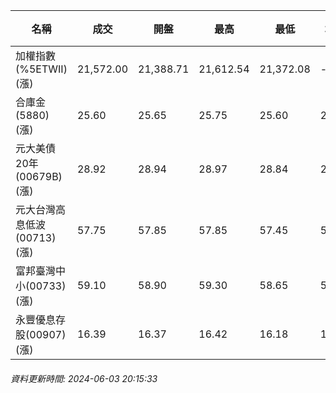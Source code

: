 | 名稱 | 成交 | 開盤 | 最高 | 最低 | 均價 | 成交金額(億) | 昨收 | 漲跌幅 | 漲跌 | 總量 | 昨量 | 振幅 |
| -------- | -------- | -------- | -------- |-------- | -------- | -------- |-------- |-------- |-------- | -------- | -------- |-------- |
|加權指數(%5ETWII) (漲)|21,572.00|21,388.71|21,612.54|21,372.08|-|4,340.70|21,174.22|1.88%|397.78|9,176,122|0|1.14%|
|合庫金(5880) (漲)|25.60|25.65|25.75|25.60|25.67|3.67|25.55|0.20%|0.05|14,297|69,597|0.59%|
|元大美債20年(00679B) (漲)|28.92|28.94|28.97|28.84|28.91|8.88|28.75|0.59%|0.17|30,716|50,134|0.45%|
|元大台灣高息低波(00713) (漲)|57.75|57.85|57.85|57.45|57.67|3.21|57.40|0.61%|0.35|5,574|4,263|0.70%|
|富邦臺灣中小(00733) (漲)|59.10|58.90|59.30|58.65|59.06|1.19|58.50|1.03%|0.60|2,014|2,359|1.11%|
|永豐優息存股(00907) (漲)|16.39|16.37|16.42|16.18|16.34|0.497|16.25|0.86%|0.14|3,039|9,605|1.48%|
###### 資料更新時間: 2024-06-03 20:15:33